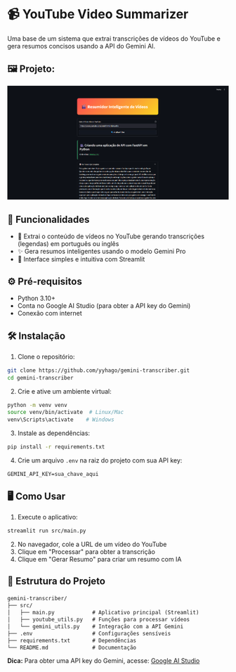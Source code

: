 # 📹 YouTube Video Summarizer

Uma base de um sistema que extrai transcrições de vídeos do YouTube e gera resumos concisos usando a API do Gemini AI.

## 🖼️ Projeto:
![Pagina Inicial](./assets/image.png)

## 🚀 Funcionalidades

* 📝 Extrai o conteúdo de vídeos no YouTube gerando transcrições (legendas) em português ou inglês 
* ✨ Gera resumos inteligentes usando o modelo Gemini Pro
* 🎯 Interface simples e intuitiva com Streamlit

## ⚙️ Pré-requisitos

* Python 3.10+
* Conta no Google AI Studio (para obter a API key do Gemini)
* Conexão com internet

## 🛠️ Instalação

1. Clone o repositório:
```bash
git clone https://github.com/yyhago/gemini-transcriber.git
cd gemini-transcriber
```

2. Crie e ative um ambiente virtual:
```bash
python -m venv venv
source venv/bin/activate  # Linux/Mac
venv\Scripts\activate    # Windows
```

3. Instale as dependências:
```bash
pip install -r requirements.txt
```

4. Crie um arquivo `.env` na raiz do projeto com sua API key:
```env
GEMINI_API_KEY=sua_chave_aqui
```

## 🖥️ Como Usar

1. Execute o aplicativo:
```bash
streamlit run src/main.py
```

2. No navegador, cole a URL de um vídeo do YouTube
3. Clique em "Processar" para obter a transcrição
4. Clique em "Gerar Resumo" para criar um resumo com IA

## 🧩 Estrutura do Projeto

```
gemini-transcriber/
├── src/
│   ├── main.py            # Aplicativo principal (Streamlit)
│   ├── youtube_utils.py   # Funções para processar vídeos
│   └── gemini_utils.py    # Integração com a API Gemini
├── .env                   # Configurações sensíveis
├── requirements.txt       # Dependências
└── README.md              # Documentação
```

**Dica:** Para obter uma API key do Gemini, acesse: [Google AI Studio](https://aistudio.google.com/)